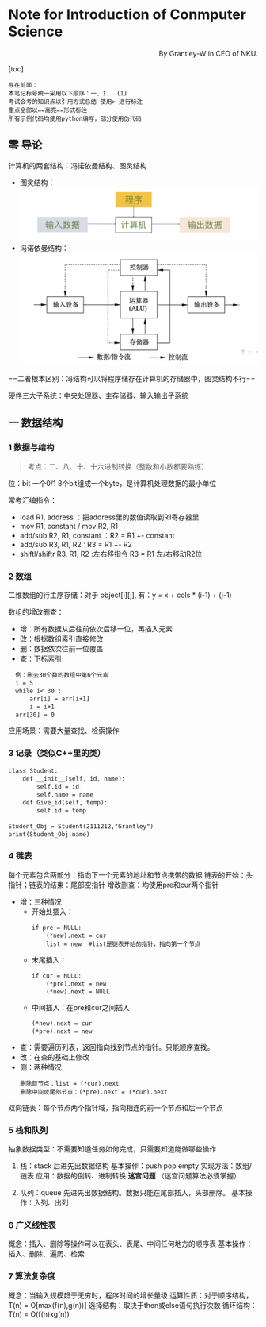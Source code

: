 # Note for Introduction of Conmputer Science
<div align = right>By Grantley-W in CEO of NKU.</div align = right>

[toc]

```
写在前面：
本笔记标号统一采用以下顺序：一、1.  (1)
考试会考的知识点以引用方式总结 使用> 进行标注
重点全部以==高亮==形式标注
所有示例代码均使用python编写，部分使用伪代码
```
## 零 导论
计算机的两套结构：冯诺依曼结构、图灵结构
- 图灵结构：![图灵结构示意图](Photos/1696131596567.png)
- 冯诺依曼结构：![冯诺依曼结构](Photos/fnymstructure.png)

==二者根本区别：冯结构可以将程序储存在计算机的存储器中，图灵结构不行==

硬件三大子系统：中央处理器、主存储器、输入输出子系统

## 一 数据结构

### 1 数据与结构

> 考点：二、八、十、十六进制转换（整数和小数都要熟练）

位：bit 一个0/1 8个bit组成一个byte，是计算机处理数据的最小单位

常考汇编指令：
- load R1, address ：把address里的数值读取到R1寄存器里
- mov R1, constant / mov R2, R1
- add/sub R2, R1, constant ：R2 = R1 +- constant
- add/sub R3, R1, R2 : R3 = R1 +- R2
- shiftl/shiftr R3, R1, R2 :左右移指令 R3 = R1 左/右移动R2位

### 2 数组
 二维数组的行主序存储：对于 object[i][j], 有：y = x + cols * (i-1) + (j-1)

 数组的增改删查：
 - 增：所有数据从后往前依次后移一位，再插入元素
 - 改：根据数组索引直接修改
 - 删：数据依次往前一位覆盖
 - 查：下标索引
  ```
    例：删去30个数的数组中第6个元素
    i = 5
    while i< 30 :
        arr[i] = arr[i+1]
        i = i+1
    arr[30] = 0
  ```

 应用场景：需要大量查找、检索操作

 ### 3 记录（类似C++里的类）

```
class Student:
    def __init__(self, id, name):
        self.id = id
        self.name = name
    def Give_id(self, temp):
        self.id = temp

Student_Obj = Student(2111212,"Grantley")
print(Student_Obj.name)
```

### 4 链表
每个元素包含两部分：指向下一个元素的地址和节点携带的数据
链表的开始：头指针；链表的结束：尾部空指针
增改删查：均使用pre和cur两个指针
- 增：三种情况
  - 开始处插入：
    ```
    if pre = NULL:
        (*new).next = cur
        list = new  #list是链表开始的指针，指向第一个节点
    ```
  - 末尾插入：
    ```
    if cur = NULL:
        (*pre).next = new
        (*new).next = NULL
    ```
  - 中间插入：在pre和cur之间插入
    ```
    (*new).next = cur
    (*pre).next = new
    ```
- 查：需要遍历列表，返回指向找到节点的指针。只能顺序查找。
- 改：在查的基础上修改
- 删：两种情况
  ```
  删除首节点：list = (*cur).next
  删除中间或尾部节点：(*pre).next = (*cur).next
  ```
双向链表：每个节点两个指针域，指向相连的前一个节点和后一个节点

### 5 栈和队列
抽象数据类型：不需要知道任务如何完成，只需要知道能做哪些操作

1. 栈：stack 后进先出数据结构
基本操作：push pop empty
实现方法：数组/链表
应用：数据的倒转、进制转换  **迷宫问题** 
（迷宫问题算法必须掌握）

2. 队列：queue 先进先出数据结构。数据只能在尾部插入，头部删除。
基本操作：入列、出列

### 6 广义线性表
概念：插入、删除等操作可以在表头、表尾、中间任何地方的顺序表
基本操作：插入、删除、遍历、检索

### 7 算法复杂度
概念：当输入规模趋于无穷时，程序时间的增长量级 
运算性质：对于顺序结构，T(n) = O[max(f(n),g(n))]
选择结构：取决于then或else语句执行次数
循环结构：T(n) = O(f(n)xg(n))





